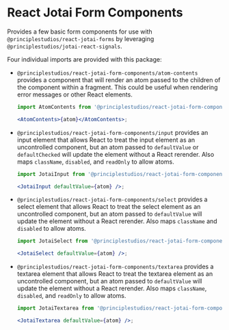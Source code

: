 # React Jotai Form Components

Provides a few basic form components for use with `@principlestudios/react-jotai-forms` by leveraging `@principlestudios/jotai-react-signals`.

Four individual imports are provided with this package:

- `@principlestudios/react-jotai-form-components/atom-contents` provides a component that will render an atom passed to the children of the component within a fragment. This could be useful when rendering error messages or other React elements.

  ```jsx
  import AtomContents from '@principlestudios/react-jotai-form-components/atom-contents';

  <AtomContents>{atom}</AtomContents>;
  ```

- `@principlestudios/react-jotai-form-components/input` provides an input element that allows React to treat the input element as an uncontrolled component, but an atom passed to `defaultValue` or `defaultChecked` will update the element without a React rerender. Also maps `className`, `disabled`, and `readOnly` to allow atoms.

  ```jsx
  import JotaiInput from '@principlestudios/react-jotai-form-components/input';

  <JotaiInput defaultValue={atom} />;
  ```

- `@principlestudios/react-jotai-form-components/select` provides a select element that allows React to treat the select element as an uncontrolled component, but an atom passed to `defaultValue` will update the element without a React rerender. Also maps `className` and `disabled` to allow atoms.

  ```jsx
  import JotaiSelect from '@principlestudios/react-jotai-form-components/select';

  <JotaiSelect defaultValue={atom} />;
  ```

- `@principlestudios/react-jotai-form-components/textarea` provides a textarea element that allows React to treat the textarea element as an uncontrolled component, but an atom passed to `defaultValue` will update the element without a React rerender. Also maps `className`, `disabled`, and `readOnly` to allow atoms.

  ```jsx
  import JotaiTextarea from '@principlestudios/react-jotai-form-components/textarea';

  <JotaiTextarea defaultValue={atom} />;
  ```

